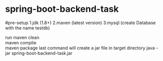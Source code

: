 # spring-boot-backend-task
#pre-setup
1.jdk (1.8+) 
2.maven (latest version) 
3.mysql (create Database with the name testdb)
 
run 
maven clean  
maven complie  
maven package 
last command will create a jar file in target directory 
java -jar spring-boot-backend-task.jar 
